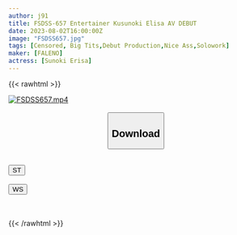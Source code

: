 ```yaml
---
author: j91
title: FSDSS-657 Entertainer Kusunoki Elisa AV DEBUT
date: 2023-08-02T16:00:00Z
image: "FSDSS657.jpg"
tags: [Censored, Big Tits,Debut Production,Nice Ass,Solowork]
maker: [FALENO]
actress: [Sunoki Erisa]
---
```



{{< rawhtml >}}

<div class="video" data-videoid="xP1qv2dd8WIjla">
    <a href="javascript:;">
        <img src="https://my.j91.asia/posts/FSDSS657/FSDSS657.jpg" width="WIDTH" height="HEIGHT" alt="FSDSS657.mp4" loading="lazy">
    </a>
</div>

<script type="text/javascript" src="https://j91.asia/asset/on-demand-st.js"></script>

<br>
  <link rel="stylesheet" href="https://j91.asia/asset/bs5.css">
  
  <center>
  <button class="btn btn-primary" type="button" data-bs-toggle="collapse" data-bs-target=".multi-collapse" aria-expanded="false" aria-controls="multiCollapseExample1 multiCollapseExample2"><h2>Download</h2></button></center>
</p>
<div class="row">
  <div class="col">
    <div class="collapse multi-collapse" id="multiCollapseExample1">
      <div class="card card-body">
	      	      <br>
<div class="buttons">  
<a href="https://streamtape.to/v/xP1qv2dd8WIjla"><button class="btn-hover color-3"><i class="fa fa-download"></i> ST</button></a></div>
    </div>
  </div>
</div>
  <div class="col">
    <div class="collapse multi-collapse" id="multiCollapseExample2">
      <div class="card card-body">
	      <br>
<div class="buttons">
    <a href="https://wolfstream.tv/m82lh2nyvbd9"><button class="btn-hover color-9"><i class="fa fa-download"></i> WS</button></a></div>
<br><br>
      </div>
    </div>
  </div>
</div>

{{< /rawhtml >}}